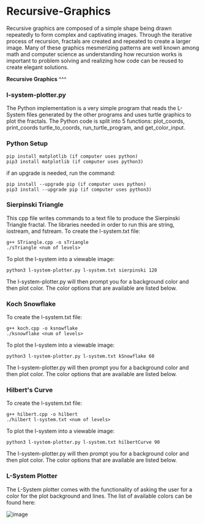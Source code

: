 # Recursive-Graphics
Recursive graphics are composed of  a simple shape being drawn repeatedly to form complex and captivating images. Through the iterative process of recursion, fractals are created and repeated to create a larger image. Many of these graphics mesmerizing patterns are well known among math and computer science as understanding how recursion works is important to problem solving and realizing how code can be reused to create elegant solutions.  


**Recursive Graphics**
^^^

### l-system-plotter.py
The Python implementation is a very simple program that reads the L-System files generated by the other programs and uses turtle graphics to plot the fractals. The Python code is split into 5 functions: plot_coords, print_coords turtle_to_coords, run_turtle_program, and get_color_input. 

### Python Setup
```
pip install matplotlib (if computer uses python)
pip3 install matplotlib (if computer uses python3)

```
if an upgrade is needed, run the command:
```
pip install --upgrade pip (if computer uses python)
pip3 install --upgrade pip (if computer uses python3)
```

### Sierpinski Triangle
This cpp file writes commands to a text file to produce the Sierpinski Triangle fractal. The libraries needed in order to run this are string, iostream, and fstream.
To create the l-system.txt file:
```
g++ STriangle.cpp -o sTriangle
./sTriangle <num of levels>
```
To plot the l-system into a viewable image:
```
python3 l-system-plotter.py l-system.txt sierpinski 120
```
The l-system-plotter.py will then prompt you for a background color and then plot color. The color options that are available are listed below.

### Koch Snowflake
To create the l-system.txt file:
```
g++ koch.cpp -o ksnowflake
./ksnowflake <num of levels>
```
To plot the l-system into a viewable image:
```
python3 l-system-plotter.py l-system.txt kSnowflake 60
```
The l-system-plotter.py will then prompt you for a background color and then plot color. The color options that are available are listed below.

### Hilbert's Curve
To create the l-system.txt file:
```
g++ hilbert.cpp -o hilbert
./hilbert l-system.txt <num of levels>
```
To plot the l-system into a viewable image:
```
python3 l-system-plotter.py l-system.txt hilbertCurve 90 
```
The l-system-plotter.py will then prompt you for a background color and then plot color. The color options that are available are listed below.

### L-System Plotter
The L-System plotter comes with the functionality of asking the user for a color for the plot background and lines. The list of available colors can be found here:

![image](https://github.com/lily-n20/Recursive-Graphics/assets/113806047/eff943d5-e0db-4de8-9122-46c201d021f3)

